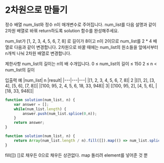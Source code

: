 # 2차원으로 만들기

정수 배열 num_list와 정수 n이 매개변수로 주어집니다. num_list를 다음 설명과 같이 2차원 배열로 바꿔 return하도록 solution 함수를 완성해주세요.

num_list가 [1, 2, 3, 4, 5, 6, 7, 8] 로 길이가 8이고 n이 2이므로 num_list를 2 * 4 배열로 다음과 같이 변경합니다. 2차원으로 바꿀 때에는 num_list의 원소들을 앞에서부터 n개씩 나눠 2차원 배열로 변경합니다.

제한사항
num_list의 길이는 n의 배 수개입니다.
0 ≤ num_list의 길이 ≤ 150
2 ≤ n < num_list의 길이


입출력 예
|num_list|	n	|result|
|---|---|---|
|[1, 2, 3, 4, 5, 6, 7, 8]|	2	|[[1, 2], [3, 4], [5, 6], [7, 8]]|
|[100, 95, 2, 4, 5, 6, 18, 33, 948]|	3|	[[100, 95, 2], [4, 5, 6], |[18, 33, 948]]|

```js
function solution(num_list, n) {
    var answer = [];
    while(num_list.length) {
        answer.push(num_list.splice(0,n));
    }
    return answer;
}

```

```js
function solution(num_list, n) {
    return Array(num_list.length / n).fill([]).map(() => num_list.splice(0, n))
}
```

fill([])  []로 채우든 0으로 채우든 상관없다. map 돌리려 element를 넣어준 것 뿐